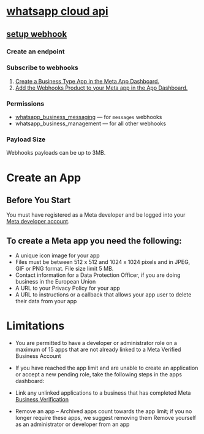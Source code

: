 # [whatsapp cloud api](https://developers.facebook.com/docs/whatsapp/cloud-api)
## [setup webhook](https://developers.facebook.com/docs/whatsapp/cloud-api/guides/set-up-webhooks)

### Create an endpoint
### Subscribe to webhooks
1. [Create a Business Type App in the Meta App Dashboard.](https://developers.facebook.com/docs/development/create-an-app)
2. [Add the Webhooks Product to your Meta app in the App Dashboard.](https://developers.facebook.com/micro_site/url/?click_from_context_menu=true&country=BD&destination=https%3A%2F%2Fdevelopers.facebook.com%2Fdocs%2Fgraph-api%2Fwebhooks%2Fgetting-started%23configure-webhooks-product&event_type=click&last_nav_impression_id=1NlOOfq8GBa86oNHZ&max_percent_page_viewed=31&max_viewport_height_px=695&max_viewport_width_px=1536&orig_http_referrer=https%3A%2F%2Fdevelopers.facebook.com%2Fdocs%2Fwhatsapp%2Fcloud-api%2Fguides%2Fset-up-webhooks&orig_request_uri=https%3A%2F%2Fdevelopers.facebook.com%2Fajax%2Fdocs%2Fnav%2F%3Fpath1%3Dwhatsapp%26path2%3Dcloud-api%26path3%3Dguides%26path4%3Dset-up-webhooks&region=apac&scrolled=true&session_id=1O3lUvQvPXsW6dyis&site=developers)

### Permissions
- [whatsapp_business_messaging](https://developers.facebook.com/micro_site/url/?click_from_context_menu=true&country=BD&destination=https%3A%2F%2Fdevelopers.facebook.com%2Fdocs%2Fpermissions%23w&event_type=click&last_nav_impression_id=1NlOOfq8GBa86oNHZ&max_percent_page_viewed=31&max_viewport_height_px=695&max_viewport_width_px=1536&orig_http_referrer=https%3A%2F%2Fdevelopers.facebook.com%2Fdocs%2Fwhatsapp%2Fcloud-api%2Fguides%2Fset-up-webhooks&orig_request_uri=https%3A%2F%2Fdevelopers.facebook.com%2Fajax%2Fdocs%2Fnav%2F%3Fpath1%3Dwhatsapp%26path2%3Dcloud-api%26path3%3Dguides%26path4%3Dset-up-webhooks&region=apac&scrolled=true&session_id=1O3lUvQvPXsW6dyis&site=developers) — for `messages` webhooks
- whatsapp_business_management — for all other webhooks

### Payload Size
Webhooks payloads can be up to 3MB.


# Create an App

## Before You Start
You must have registered as a Meta developer and be logged into your [Meta developer account](https://developers.facebook.com/docs/development/register). 

## To create a Meta app you need the following:

- A unique icon image for your app
- Files must be between 512 x 512 and 1024 x 1024 pixels and in JPEG, GIF or PNG format. File size limit 5 MB.
- Contact information for a Data Protection Officer, if you are doing business in the European Union
- A URL to your Privacy Policy for your app
- A URL to instructions or a callback that allows your app user to delete their data from your app

# Limitations
- You are permitted to have a developer or administrator role on a maximum of 15 apps that are not already linked to a Meta Verified Business Account
- If you have reached the app limit and are unable to create an application or accept a new pending role, take the following steps in the apps dashboard:

- Link any unlinked applications to a business that has completed Meta [Business Verification](https://developers.facebook.com/docs/development/release/business-verification)
- Remove an app – Archived apps count towards the app limit; if you no longer require these apps, we suggest removing them
Remove yourself as an administrator or developer from an app